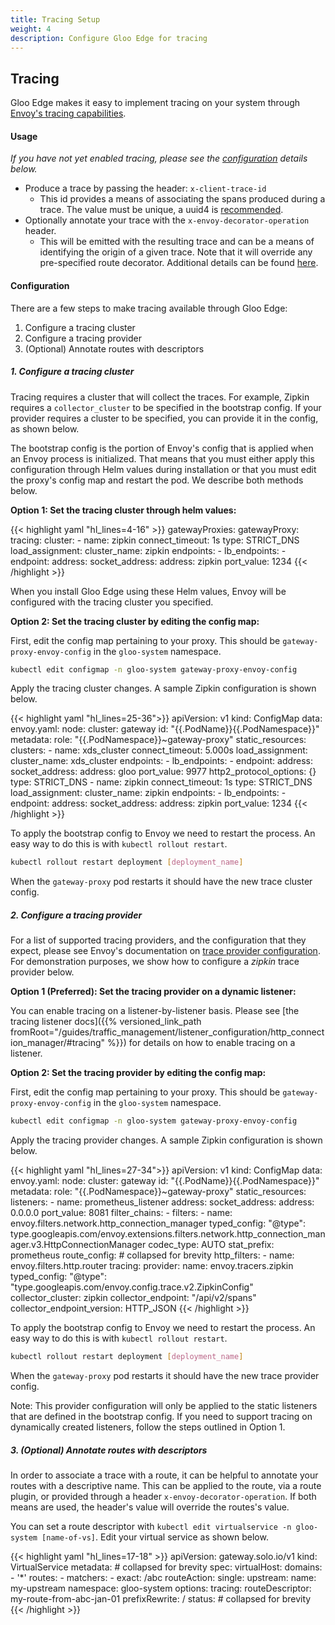 ```yaml
---
title: Tracing Setup
weight: 4
description: Configure Gloo Edge for tracing
---
```


## Tracing

Gloo Edge makes it easy to implement tracing on your system through [Envoy's tracing capabilities](https://www.envoyproxy.io/docs/envoy/latest/intro/arch_overview/observability/tracing.html).

#### Usage

*If you have not yet enabled tracing, please see the [configuration](#configuration) details below.*

- Produce a trace by passing the header: `x-client-trace-id`
  - This id provides a means of associating the spans produced during a trace. The value must be unique, a uuid4 is [recommended](https://www.envoyproxy.io/docs/envoy/v1.9.0/configuration/http_conn_man/headers#config-http-conn-man-headers-x-client-trace-id).
- Optionally annotate your trace with the `x-envoy-decorator-operation` header.
  - This will be emitted with the resulting trace and can be a means of identifying the origin of a given trace. Note that it will override any pre-specified route decorator. Additional details can be found [here](https://www.envoyproxy.io/docs/envoy/v1.11.2/configuration/http_filters/router_filter#config-http-filters-router-x-envoy-decorator-operation).

#### Configuration

There are a few steps to make tracing available through Gloo Edge:
1. Configure a tracing cluster
1. Configure a tracing provider
1. (Optional) Annotate routes with descriptors

##### 1. Configure a tracing cluster

Tracing requires a cluster that will collect the traces. For example, Zipkin requires a `collector_cluster` to be specified in the bootstrap config. If your provider requires a cluster to be specified, you can provide it in the config, as shown below.

The bootstrap config is the portion of Envoy's config that is applied when an Envoy process is initialized.
That means that you must either apply this configuration through Helm values during installation or that you must edit the proxy's config map and restart the pod.
We describe both methods below.

**Option 1: Set the tracing cluster through helm values:**

{{< highlight yaml "hl_lines=4-16" >}}
gatewayProxies:
  gatewayProxy:
    tracing:
      cluster:
        - name: zipkin
          connect_timeout: 1s
          type: STRICT_DNS
          load_assignment:
            cluster_name: zipkin
            endpoints:
            - lb_endpoints:
              - endpoint:
                  address:
                    socket_address:
                      address: zipkin
                      port_value: 1234
{{< /highlight >}}

When you install Gloo Edge using these Helm values, Envoy will be configured with the tracing cluster you specified.

**Option 2: Set the tracing cluster by editing the config map:**

First, edit the config map pertaining to your proxy. This should be `gateway-proxy-envoy-config` in the `gloo-system` namespace.

```bash
kubectl edit configmap -n gloo-system gateway-proxy-envoy-config
```
Apply the tracing cluster changes. A sample Zipkin configuration is shown below.

{{< highlight yaml "hl_lines=25-36">}}
apiVersion: v1
kind: ConfigMap
data:
  envoy.yaml:
    node:
      cluster: gateway
      id: "{{.PodName}}{{.PodNamespace}}"
      metadata:
        role: "{{.PodNamespace}}~gateway-proxy"
    static_resources:
      clusters:
        - name: xds_cluster
          connect_timeout: 5.000s
          load_assignment:
            cluster_name: xds_cluster
            endpoints:
            - lb_endpoints:
              - endpoint:
                  address:
                    socket_address:
                      address: gloo
                      port_value: 9977
          http2_protocol_options: {}
          type: STRICT_DNS
        - name: zipkin
          connect_timeout: 1s
          type: STRICT_DNS
          load_assignment:
            cluster_name: zipkin
            endpoints:
            - lb_endpoints:
              - endpoint:
                  address:
                    socket_address:
                      address: zipkin
                      port_value: 1234
{{< /highlight >}}

To apply the bootstrap config to Envoy we need to restart the process. An easy way to do this is with `kubectl rollout restart`.

```bash
kubectl rollout restart deployment [deployment_name]
```

When the `gateway-proxy` pod restarts it should have the new trace cluster config.

##### 2. Configure a tracing provider

For a list of supported tracing providers, and the configuration that they expect, please see Envoy's documentation on [trace provider configuration](https://www.envoyproxy.io/docs/envoy/v1.13.1/api-v2/config/trace/v2/trace.proto#config-trace-v2-tracing-http).
For demonstration purposes, we show how to configure a *zipkin* trace provider below.

**Option 1 (Preferred): Set the tracing provider on a dynamic listener:**

You can enable tracing on a listener-by-listener basis. Please see [the tracing listener docs]({{% versioned_link_path fromRoot="/guides/traffic_management/listener_configuration/http_connection_manager/#tracing" %}}) for details on how to enable tracing on a listener.

**Option 2: Set the tracing provider by editing the config map:**

First, edit the config map pertaining to your proxy. This should be `gateway-proxy-envoy-config` in the `gloo-system` namespace.

```bash
kubectl edit configmap -n gloo-system gateway-proxy-envoy-config
```
Apply the tracing provider changes. A sample Zipkin configuration is shown below.

{{< highlight yaml "hl_lines=27-34">}}
apiVersion: v1
kind: ConfigMap
data:
  envoy.yaml:
    node:
      cluster: gateway
      id: "{{.PodName}}{{.PodNamespace}}"
      metadata:
        role: "{{.PodNamespace}}~gateway-proxy"
    static_resources:
      listeners:
        - name: prometheus_listener
          address:
            socket_address:
              address: 0.0.0.0
              port_value: 8081
          filter_chains:
            - filters:
                - name: envoy.filters.network.http_connection_manager
                  typed_config:
                    "@type": type.googleapis.com/envoy.extensions.filters.network.http_connection_manager.v3.HttpConnectionManager
                    codec_type: AUTO
                    stat_prefix: prometheus
                    route_config: # collapsed for brevity
                    http_filters:
                      - name: envoy.filters.http.router
                    tracing:
                      provider:
                        name: envoy.tracers.zipkin
                        typed_config:
                          "@type": "type.googleapis.com/envoy.config.trace.v2.ZipkinConfig"
                          collector_cluster: zipkin
                          collector_endpoint: "/api/v2/spans"
                          collector_endpoint_version: HTTP_JSON
{{< /highlight >}}


To apply the bootstrap config to Envoy we need to restart the process. An easy way to do this is with `kubectl rollout restart`.

```bash
kubectl rollout restart deployment [deployment_name]
```

When the `gateway-proxy` pod restarts it should have the new trace provider config.

Note: This provider configuration will only be applied to the static listeners that are defined in the bootstrap config. If you need to support tracing on dynamically created listeners, follow the steps outlined in Option 1.

##### 3. (Optional) Annotate routes with descriptors

In order to associate a trace with a route, it can be helpful to annotate your routes with a descriptive name. This can be applied to the route, via a route plugin, or provided through a header `x-envoy-decorator-operation`.
If both means are used, the header's value will override the routes's value.

You can set a route descriptor with `kubectl edit virtualservice -n gloo-system [name-of-vs]`.
Edit your virtual service as shown below.

{{< highlight yaml "hl_lines=17-18" >}}
apiVersion: gateway.solo.io/v1
kind: VirtualService
metadata: # collapsed for brevity
spec:
  virtualHost:
    domains:
    - '*'
    routes:
    - matchers:
      - exact: /abc
      routeAction:
        single:
          upstream:
            name: my-upstream
            namespace: gloo-system
      options:
        tracing:
          routeDescriptor: my-route-from-abc-jan-01
        prefixRewrite: /
status: # collapsed for brevity
{{< /highlight >}}
